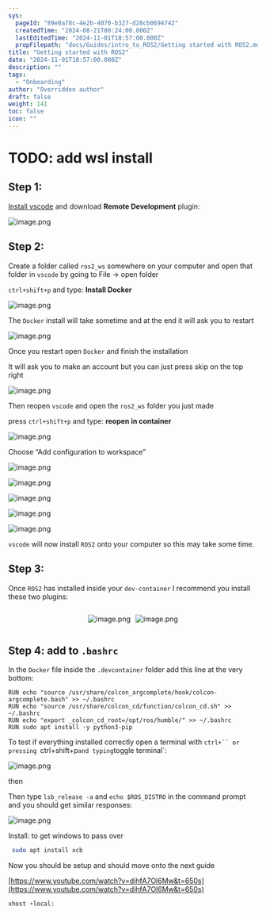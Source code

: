 ```yaml
---
sys:
  pageId: "89e0a78c-4e2b-4070-b327-d28cb0694742"
  createdTime: "2024-08-21T00:24:00.000Z"
  lastEditedTime: "2024-11-01T18:57:00.000Z"
  propFilepath: "docs/Guides/intro_to_ROS2/Getting started with ROS2.md"
title: "Getting started with ROS2"
date: "2024-11-01T18:57:00.000Z"
description: ""
tags:
  - "Onboarding"
author: "Overridden author"
draft: false
weight: 141
toc: false
icon: ""
---
```


# TODO: add wsl install

## Step 1:

[Install vscode](https://code.visualstudio.com/download) and download **Remote Development** plugin:

![image.png](https://prod-files-secure.s3.us-west-2.amazonaws.com/d518164a-d88e-44d1-a4ee-3adb3bd8bce0/efb52993-1881-4a40-b95e-6f020334f022/image.png?X-Amz-Algorithm=AWS4-HMAC-SHA256&X-Amz-Content-Sha256=UNSIGNED-PAYLOAD&X-Amz-Credential=ASIAZI2LB466SMLFXRRO%2F20250223%2Fus-west-2%2Fs3%2Faws4_request&X-Amz-Date=20250223T090712Z&X-Amz-Expires=3600&X-Amz-Security-Token=IQoJb3JpZ2luX2VjENn%2F%2F%2F%2F%2F%2F%2F%2F%2F%2FwEaCXVzLXdlc3QtMiJHMEUCIQCaxulGVR8dlches5lLiRIdfM%2FIlKukL3qf6nz6sIjh%2FQIgXliH4ZcDrrpfpbV0gmPwQzUu9TFyDhAf%2ByIxeyX1BHgq%2FwMIERAAGgw2Mzc0MjMxODM4MDUiDCnSIeX7iEiMnJbwjyrcA0YHVUjZiD3uLGsO5oK9cD%2F%2B%2FuEigdOp0uMRV5H0osFBvFIOjQooitoyBINaY4wY8j%2Fz%2BZM8cIdTCvYH5B0%2B%2BQ3qPNKTdvEuZzYA3AKQrg8q1azXDodQfKp6S6ZcR4xOldmrZ%2FGhR1WSYYj6eJxGwwqNgSdEh2pbpN0ItgNvI5Zgu0leCIac8PjLFqGPk1jRgFF0%2FmJ492GMZdkHobc7ZXKPuciuOa4XCLLDx8Nqi9moSUgDOTN61bThxtBaMqaq1YO5oTlD4bB%2F6%2F3Vi4FsjmIL04DDR5F%2B8AcVs47%2FFImFl%2BbY5aSSqjzW66ismThGNMGnR%2B%2FpR%2Fo4oXQ%2FhnCBk2p1%2F3ayg99Gf6vai6GMeZNIqDobzqpnszGm6V0ei%2FEtyOoEtO66Uq2T8aEGXb3%2B11ZH3FF0JCujNwMBf8tlNcyFE5Ssx3x1Ud8Gv2gvBJaUus%2BYoUtZLGQCZqK1QagXRyUh%2Fpj55K0BKR6aUZcJqd0Nq23VgQo%2BrOKmU9pbm4idsQVtNWm0dglkpzuNDKvPdCKdWn7jMfHicJaVYtM6J3ERS8kSGqQRZmqR0GY9faxvgLKUuOyMZYc7a8B54yfsWo1oMvqOq7Ppa6Xevv0QAAYwr9vchFiJGYwFON0mMN2z670GOqUBPnhOi8zOr930WMycfuqkgXUSq%2F8zNqOd0zCzaZWvO2ZQjX%2BpKvRbCTAGRE3Zm4t7lmCMQtTlmlQaevGIiNZlk8%2BIbXAeAHrEa2MaiKMmCUz2QSQQqtOLzEjjB97CSMDsJBrx8MJCTq%2Fn2oPMmcX%2BcZmSXEC82FxvJ1ig%2FcRDLhygGWSFjqPW1ef6SHRH2RzgvKoNA0WNc8CZjFZB7dQ26F3mIHpA&X-Amz-Signature=dc257014d8181a03cb0c447b037a1da1221bbf2e71150d55c936b0a6a83c8e23&X-Amz-SignedHeaders=host&x-id=GetObject)

## Step 2:

Create a folder called `ros2_ws` somewhere on your computer and open that folder in `vscode` by going to File → open folder 

`ctrl+shift+p` and type: **Install Docker**

![image.png](https://prod-files-secure.s3.us-west-2.amazonaws.com/d518164a-d88e-44d1-a4ee-3adb3bd8bce0/2269dc0e-1cd5-47ff-bceb-c04ad9b2eab0/image.png?X-Amz-Algorithm=AWS4-HMAC-SHA256&X-Amz-Content-Sha256=UNSIGNED-PAYLOAD&X-Amz-Credential=ASIAZI2LB466SMLFXRRO%2F20250223%2Fus-west-2%2Fs3%2Faws4_request&X-Amz-Date=20250223T090712Z&X-Amz-Expires=3600&X-Amz-Security-Token=IQoJb3JpZ2luX2VjENn%2F%2F%2F%2F%2F%2F%2F%2F%2F%2FwEaCXVzLXdlc3QtMiJHMEUCIQCaxulGVR8dlches5lLiRIdfM%2FIlKukL3qf6nz6sIjh%2FQIgXliH4ZcDrrpfpbV0gmPwQzUu9TFyDhAf%2ByIxeyX1BHgq%2FwMIERAAGgw2Mzc0MjMxODM4MDUiDCnSIeX7iEiMnJbwjyrcA0YHVUjZiD3uLGsO5oK9cD%2F%2B%2FuEigdOp0uMRV5H0osFBvFIOjQooitoyBINaY4wY8j%2Fz%2BZM8cIdTCvYH5B0%2B%2BQ3qPNKTdvEuZzYA3AKQrg8q1azXDodQfKp6S6ZcR4xOldmrZ%2FGhR1WSYYj6eJxGwwqNgSdEh2pbpN0ItgNvI5Zgu0leCIac8PjLFqGPk1jRgFF0%2FmJ492GMZdkHobc7ZXKPuciuOa4XCLLDx8Nqi9moSUgDOTN61bThxtBaMqaq1YO5oTlD4bB%2F6%2F3Vi4FsjmIL04DDR5F%2B8AcVs47%2FFImFl%2BbY5aSSqjzW66ismThGNMGnR%2B%2FpR%2Fo4oXQ%2FhnCBk2p1%2F3ayg99Gf6vai6GMeZNIqDobzqpnszGm6V0ei%2FEtyOoEtO66Uq2T8aEGXb3%2B11ZH3FF0JCujNwMBf8tlNcyFE5Ssx3x1Ud8Gv2gvBJaUus%2BYoUtZLGQCZqK1QagXRyUh%2Fpj55K0BKR6aUZcJqd0Nq23VgQo%2BrOKmU9pbm4idsQVtNWm0dglkpzuNDKvPdCKdWn7jMfHicJaVYtM6J3ERS8kSGqQRZmqR0GY9faxvgLKUuOyMZYc7a8B54yfsWo1oMvqOq7Ppa6Xevv0QAAYwr9vchFiJGYwFON0mMN2z670GOqUBPnhOi8zOr930WMycfuqkgXUSq%2F8zNqOd0zCzaZWvO2ZQjX%2BpKvRbCTAGRE3Zm4t7lmCMQtTlmlQaevGIiNZlk8%2BIbXAeAHrEa2MaiKMmCUz2QSQQqtOLzEjjB97CSMDsJBrx8MJCTq%2Fn2oPMmcX%2BcZmSXEC82FxvJ1ig%2FcRDLhygGWSFjqPW1ef6SHRH2RzgvKoNA0WNc8CZjFZB7dQ26F3mIHpA&X-Amz-Signature=8531bb7dd66cb007a6fc73695c05b0ec2ac96e7a0a14af86b386eccdcc53bc1e&X-Amz-SignedHeaders=host&x-id=GetObject)

The `Docker` install will take sometime and at the end it will ask you to restart

![image.png](https://prod-files-secure.s3.us-west-2.amazonaws.com/d518164a-d88e-44d1-a4ee-3adb3bd8bce0/ed233f78-be33-4b1f-b89c-9c346c0e961e/image.png?X-Amz-Algorithm=AWS4-HMAC-SHA256&X-Amz-Content-Sha256=UNSIGNED-PAYLOAD&X-Amz-Credential=ASIAZI2LB466SMLFXRRO%2F20250223%2Fus-west-2%2Fs3%2Faws4_request&X-Amz-Date=20250223T090712Z&X-Amz-Expires=3600&X-Amz-Security-Token=IQoJb3JpZ2luX2VjENn%2F%2F%2F%2F%2F%2F%2F%2F%2F%2FwEaCXVzLXdlc3QtMiJHMEUCIQCaxulGVR8dlches5lLiRIdfM%2FIlKukL3qf6nz6sIjh%2FQIgXliH4ZcDrrpfpbV0gmPwQzUu9TFyDhAf%2ByIxeyX1BHgq%2FwMIERAAGgw2Mzc0MjMxODM4MDUiDCnSIeX7iEiMnJbwjyrcA0YHVUjZiD3uLGsO5oK9cD%2F%2B%2FuEigdOp0uMRV5H0osFBvFIOjQooitoyBINaY4wY8j%2Fz%2BZM8cIdTCvYH5B0%2B%2BQ3qPNKTdvEuZzYA3AKQrg8q1azXDodQfKp6S6ZcR4xOldmrZ%2FGhR1WSYYj6eJxGwwqNgSdEh2pbpN0ItgNvI5Zgu0leCIac8PjLFqGPk1jRgFF0%2FmJ492GMZdkHobc7ZXKPuciuOa4XCLLDx8Nqi9moSUgDOTN61bThxtBaMqaq1YO5oTlD4bB%2F6%2F3Vi4FsjmIL04DDR5F%2B8AcVs47%2FFImFl%2BbY5aSSqjzW66ismThGNMGnR%2B%2FpR%2Fo4oXQ%2FhnCBk2p1%2F3ayg99Gf6vai6GMeZNIqDobzqpnszGm6V0ei%2FEtyOoEtO66Uq2T8aEGXb3%2B11ZH3FF0JCujNwMBf8tlNcyFE5Ssx3x1Ud8Gv2gvBJaUus%2BYoUtZLGQCZqK1QagXRyUh%2Fpj55K0BKR6aUZcJqd0Nq23VgQo%2BrOKmU9pbm4idsQVtNWm0dglkpzuNDKvPdCKdWn7jMfHicJaVYtM6J3ERS8kSGqQRZmqR0GY9faxvgLKUuOyMZYc7a8B54yfsWo1oMvqOq7Ppa6Xevv0QAAYwr9vchFiJGYwFON0mMN2z670GOqUBPnhOi8zOr930WMycfuqkgXUSq%2F8zNqOd0zCzaZWvO2ZQjX%2BpKvRbCTAGRE3Zm4t7lmCMQtTlmlQaevGIiNZlk8%2BIbXAeAHrEa2MaiKMmCUz2QSQQqtOLzEjjB97CSMDsJBrx8MJCTq%2Fn2oPMmcX%2BcZmSXEC82FxvJ1ig%2FcRDLhygGWSFjqPW1ef6SHRH2RzgvKoNA0WNc8CZjFZB7dQ26F3mIHpA&X-Amz-Signature=6fa0ded3d0a2b4ab3787c0d58d46796ebf76da2c69254c426eb94a8cae13e6db&X-Amz-SignedHeaders=host&x-id=GetObject)

Once you restart open `Docker` and finish the installation

It will ask you to make an account but you can just press skip on the top right

![image.png](https://prod-files-secure.s3.us-west-2.amazonaws.com/d518164a-d88e-44d1-a4ee-3adb3bd8bce0/21010ad9-1659-4fd9-9f59-9932a09b2a3d/image.png?X-Amz-Algorithm=AWS4-HMAC-SHA256&X-Amz-Content-Sha256=UNSIGNED-PAYLOAD&X-Amz-Credential=ASIAZI2LB466SMLFXRRO%2F20250223%2Fus-west-2%2Fs3%2Faws4_request&X-Amz-Date=20250223T090712Z&X-Amz-Expires=3600&X-Amz-Security-Token=IQoJb3JpZ2luX2VjENn%2F%2F%2F%2F%2F%2F%2F%2F%2F%2FwEaCXVzLXdlc3QtMiJHMEUCIQCaxulGVR8dlches5lLiRIdfM%2FIlKukL3qf6nz6sIjh%2FQIgXliH4ZcDrrpfpbV0gmPwQzUu9TFyDhAf%2ByIxeyX1BHgq%2FwMIERAAGgw2Mzc0MjMxODM4MDUiDCnSIeX7iEiMnJbwjyrcA0YHVUjZiD3uLGsO5oK9cD%2F%2B%2FuEigdOp0uMRV5H0osFBvFIOjQooitoyBINaY4wY8j%2Fz%2BZM8cIdTCvYH5B0%2B%2BQ3qPNKTdvEuZzYA3AKQrg8q1azXDodQfKp6S6ZcR4xOldmrZ%2FGhR1WSYYj6eJxGwwqNgSdEh2pbpN0ItgNvI5Zgu0leCIac8PjLFqGPk1jRgFF0%2FmJ492GMZdkHobc7ZXKPuciuOa4XCLLDx8Nqi9moSUgDOTN61bThxtBaMqaq1YO5oTlD4bB%2F6%2F3Vi4FsjmIL04DDR5F%2B8AcVs47%2FFImFl%2BbY5aSSqjzW66ismThGNMGnR%2B%2FpR%2Fo4oXQ%2FhnCBk2p1%2F3ayg99Gf6vai6GMeZNIqDobzqpnszGm6V0ei%2FEtyOoEtO66Uq2T8aEGXb3%2B11ZH3FF0JCujNwMBf8tlNcyFE5Ssx3x1Ud8Gv2gvBJaUus%2BYoUtZLGQCZqK1QagXRyUh%2Fpj55K0BKR6aUZcJqd0Nq23VgQo%2BrOKmU9pbm4idsQVtNWm0dglkpzuNDKvPdCKdWn7jMfHicJaVYtM6J3ERS8kSGqQRZmqR0GY9faxvgLKUuOyMZYc7a8B54yfsWo1oMvqOq7Ppa6Xevv0QAAYwr9vchFiJGYwFON0mMN2z670GOqUBPnhOi8zOr930WMycfuqkgXUSq%2F8zNqOd0zCzaZWvO2ZQjX%2BpKvRbCTAGRE3Zm4t7lmCMQtTlmlQaevGIiNZlk8%2BIbXAeAHrEa2MaiKMmCUz2QSQQqtOLzEjjB97CSMDsJBrx8MJCTq%2Fn2oPMmcX%2BcZmSXEC82FxvJ1ig%2FcRDLhygGWSFjqPW1ef6SHRH2RzgvKoNA0WNc8CZjFZB7dQ26F3mIHpA&X-Amz-Signature=cbfcf3613837b801e49f1c052114bb29f8506485f482b390259151b9c6a1cd47&X-Amz-SignedHeaders=host&x-id=GetObject)

Then reopen `vscode` and open the `ros2_ws` folder you just made

press `ctrl+shift+p` and type: **reopen in container**

![image.png](https://prod-files-secure.s3.us-west-2.amazonaws.com/d518164a-d88e-44d1-a4ee-3adb3bd8bce0/4e93b8c2-41ad-488c-8095-c74205196118/image.png?X-Amz-Algorithm=AWS4-HMAC-SHA256&X-Amz-Content-Sha256=UNSIGNED-PAYLOAD&X-Amz-Credential=ASIAZI2LB466SMLFXRRO%2F20250223%2Fus-west-2%2Fs3%2Faws4_request&X-Amz-Date=20250223T090712Z&X-Amz-Expires=3600&X-Amz-Security-Token=IQoJb3JpZ2luX2VjENn%2F%2F%2F%2F%2F%2F%2F%2F%2F%2FwEaCXVzLXdlc3QtMiJHMEUCIQCaxulGVR8dlches5lLiRIdfM%2FIlKukL3qf6nz6sIjh%2FQIgXliH4ZcDrrpfpbV0gmPwQzUu9TFyDhAf%2ByIxeyX1BHgq%2FwMIERAAGgw2Mzc0MjMxODM4MDUiDCnSIeX7iEiMnJbwjyrcA0YHVUjZiD3uLGsO5oK9cD%2F%2B%2FuEigdOp0uMRV5H0osFBvFIOjQooitoyBINaY4wY8j%2Fz%2BZM8cIdTCvYH5B0%2B%2BQ3qPNKTdvEuZzYA3AKQrg8q1azXDodQfKp6S6ZcR4xOldmrZ%2FGhR1WSYYj6eJxGwwqNgSdEh2pbpN0ItgNvI5Zgu0leCIac8PjLFqGPk1jRgFF0%2FmJ492GMZdkHobc7ZXKPuciuOa4XCLLDx8Nqi9moSUgDOTN61bThxtBaMqaq1YO5oTlD4bB%2F6%2F3Vi4FsjmIL04DDR5F%2B8AcVs47%2FFImFl%2BbY5aSSqjzW66ismThGNMGnR%2B%2FpR%2Fo4oXQ%2FhnCBk2p1%2F3ayg99Gf6vai6GMeZNIqDobzqpnszGm6V0ei%2FEtyOoEtO66Uq2T8aEGXb3%2B11ZH3FF0JCujNwMBf8tlNcyFE5Ssx3x1Ud8Gv2gvBJaUus%2BYoUtZLGQCZqK1QagXRyUh%2Fpj55K0BKR6aUZcJqd0Nq23VgQo%2BrOKmU9pbm4idsQVtNWm0dglkpzuNDKvPdCKdWn7jMfHicJaVYtM6J3ERS8kSGqQRZmqR0GY9faxvgLKUuOyMZYc7a8B54yfsWo1oMvqOq7Ppa6Xevv0QAAYwr9vchFiJGYwFON0mMN2z670GOqUBPnhOi8zOr930WMycfuqkgXUSq%2F8zNqOd0zCzaZWvO2ZQjX%2BpKvRbCTAGRE3Zm4t7lmCMQtTlmlQaevGIiNZlk8%2BIbXAeAHrEa2MaiKMmCUz2QSQQqtOLzEjjB97CSMDsJBrx8MJCTq%2Fn2oPMmcX%2BcZmSXEC82FxvJ1ig%2FcRDLhygGWSFjqPW1ef6SHRH2RzgvKoNA0WNc8CZjFZB7dQ26F3mIHpA&X-Amz-Signature=c298e3be0fb054566bee4f9365549d5769c81617416b7594c30d852771d2b793&X-Amz-SignedHeaders=host&x-id=GetObject)

Choose “Add configuration to workspace”

![image.png](https://prod-files-secure.s3.us-west-2.amazonaws.com/d518164a-d88e-44d1-a4ee-3adb3bd8bce0/9560b282-5060-4989-ba37-97e7b2c22476/image.png?X-Amz-Algorithm=AWS4-HMAC-SHA256&X-Amz-Content-Sha256=UNSIGNED-PAYLOAD&X-Amz-Credential=ASIAZI2LB466SMLFXRRO%2F20250223%2Fus-west-2%2Fs3%2Faws4_request&X-Amz-Date=20250223T090712Z&X-Amz-Expires=3600&X-Amz-Security-Token=IQoJb3JpZ2luX2VjENn%2F%2F%2F%2F%2F%2F%2F%2F%2F%2FwEaCXVzLXdlc3QtMiJHMEUCIQCaxulGVR8dlches5lLiRIdfM%2FIlKukL3qf6nz6sIjh%2FQIgXliH4ZcDrrpfpbV0gmPwQzUu9TFyDhAf%2ByIxeyX1BHgq%2FwMIERAAGgw2Mzc0MjMxODM4MDUiDCnSIeX7iEiMnJbwjyrcA0YHVUjZiD3uLGsO5oK9cD%2F%2B%2FuEigdOp0uMRV5H0osFBvFIOjQooitoyBINaY4wY8j%2Fz%2BZM8cIdTCvYH5B0%2B%2BQ3qPNKTdvEuZzYA3AKQrg8q1azXDodQfKp6S6ZcR4xOldmrZ%2FGhR1WSYYj6eJxGwwqNgSdEh2pbpN0ItgNvI5Zgu0leCIac8PjLFqGPk1jRgFF0%2FmJ492GMZdkHobc7ZXKPuciuOa4XCLLDx8Nqi9moSUgDOTN61bThxtBaMqaq1YO5oTlD4bB%2F6%2F3Vi4FsjmIL04DDR5F%2B8AcVs47%2FFImFl%2BbY5aSSqjzW66ismThGNMGnR%2B%2FpR%2Fo4oXQ%2FhnCBk2p1%2F3ayg99Gf6vai6GMeZNIqDobzqpnszGm6V0ei%2FEtyOoEtO66Uq2T8aEGXb3%2B11ZH3FF0JCujNwMBf8tlNcyFE5Ssx3x1Ud8Gv2gvBJaUus%2BYoUtZLGQCZqK1QagXRyUh%2Fpj55K0BKR6aUZcJqd0Nq23VgQo%2BrOKmU9pbm4idsQVtNWm0dglkpzuNDKvPdCKdWn7jMfHicJaVYtM6J3ERS8kSGqQRZmqR0GY9faxvgLKUuOyMZYc7a8B54yfsWo1oMvqOq7Ppa6Xevv0QAAYwr9vchFiJGYwFON0mMN2z670GOqUBPnhOi8zOr930WMycfuqkgXUSq%2F8zNqOd0zCzaZWvO2ZQjX%2BpKvRbCTAGRE3Zm4t7lmCMQtTlmlQaevGIiNZlk8%2BIbXAeAHrEa2MaiKMmCUz2QSQQqtOLzEjjB97CSMDsJBrx8MJCTq%2Fn2oPMmcX%2BcZmSXEC82FxvJ1ig%2FcRDLhygGWSFjqPW1ef6SHRH2RzgvKoNA0WNc8CZjFZB7dQ26F3mIHpA&X-Amz-Signature=3d68ba94e378be49c35cddd1e55b66dcd72d610a4ea0bea0c396e7834fa54093&X-Amz-SignedHeaders=host&x-id=GetObject)

![image.png](https://prod-files-secure.s3.us-west-2.amazonaws.com/d518164a-d88e-44d1-a4ee-3adb3bd8bce0/2ee63f81-886b-48e8-a553-dc6e5eac99e4/image.png?X-Amz-Algorithm=AWS4-HMAC-SHA256&X-Amz-Content-Sha256=UNSIGNED-PAYLOAD&X-Amz-Credential=ASIAZI2LB466SMLFXRRO%2F20250223%2Fus-west-2%2Fs3%2Faws4_request&X-Amz-Date=20250223T090712Z&X-Amz-Expires=3600&X-Amz-Security-Token=IQoJb3JpZ2luX2VjENn%2F%2F%2F%2F%2F%2F%2F%2F%2F%2FwEaCXVzLXdlc3QtMiJHMEUCIQCaxulGVR8dlches5lLiRIdfM%2FIlKukL3qf6nz6sIjh%2FQIgXliH4ZcDrrpfpbV0gmPwQzUu9TFyDhAf%2ByIxeyX1BHgq%2FwMIERAAGgw2Mzc0MjMxODM4MDUiDCnSIeX7iEiMnJbwjyrcA0YHVUjZiD3uLGsO5oK9cD%2F%2B%2FuEigdOp0uMRV5H0osFBvFIOjQooitoyBINaY4wY8j%2Fz%2BZM8cIdTCvYH5B0%2B%2BQ3qPNKTdvEuZzYA3AKQrg8q1azXDodQfKp6S6ZcR4xOldmrZ%2FGhR1WSYYj6eJxGwwqNgSdEh2pbpN0ItgNvI5Zgu0leCIac8PjLFqGPk1jRgFF0%2FmJ492GMZdkHobc7ZXKPuciuOa4XCLLDx8Nqi9moSUgDOTN61bThxtBaMqaq1YO5oTlD4bB%2F6%2F3Vi4FsjmIL04DDR5F%2B8AcVs47%2FFImFl%2BbY5aSSqjzW66ismThGNMGnR%2B%2FpR%2Fo4oXQ%2FhnCBk2p1%2F3ayg99Gf6vai6GMeZNIqDobzqpnszGm6V0ei%2FEtyOoEtO66Uq2T8aEGXb3%2B11ZH3FF0JCujNwMBf8tlNcyFE5Ssx3x1Ud8Gv2gvBJaUus%2BYoUtZLGQCZqK1QagXRyUh%2Fpj55K0BKR6aUZcJqd0Nq23VgQo%2BrOKmU9pbm4idsQVtNWm0dglkpzuNDKvPdCKdWn7jMfHicJaVYtM6J3ERS8kSGqQRZmqR0GY9faxvgLKUuOyMZYc7a8B54yfsWo1oMvqOq7Ppa6Xevv0QAAYwr9vchFiJGYwFON0mMN2z670GOqUBPnhOi8zOr930WMycfuqkgXUSq%2F8zNqOd0zCzaZWvO2ZQjX%2BpKvRbCTAGRE3Zm4t7lmCMQtTlmlQaevGIiNZlk8%2BIbXAeAHrEa2MaiKMmCUz2QSQQqtOLzEjjB97CSMDsJBrx8MJCTq%2Fn2oPMmcX%2BcZmSXEC82FxvJ1ig%2FcRDLhygGWSFjqPW1ef6SHRH2RzgvKoNA0WNc8CZjFZB7dQ26F3mIHpA&X-Amz-Signature=04f945b401b0fa8779fc128e736121d5d10e2c6c7c93a1b837f41ba135ab7dee&X-Amz-SignedHeaders=host&x-id=GetObject)

![image.png](https://prod-files-secure.s3.us-west-2.amazonaws.com/d518164a-d88e-44d1-a4ee-3adb3bd8bce0/ae1580b2-b048-407e-aed9-b584224a7a04/image.png?X-Amz-Algorithm=AWS4-HMAC-SHA256&X-Amz-Content-Sha256=UNSIGNED-PAYLOAD&X-Amz-Credential=ASIAZI2LB466SMLFXRRO%2F20250223%2Fus-west-2%2Fs3%2Faws4_request&X-Amz-Date=20250223T090712Z&X-Amz-Expires=3600&X-Amz-Security-Token=IQoJb3JpZ2luX2VjENn%2F%2F%2F%2F%2F%2F%2F%2F%2F%2FwEaCXVzLXdlc3QtMiJHMEUCIQCaxulGVR8dlches5lLiRIdfM%2FIlKukL3qf6nz6sIjh%2FQIgXliH4ZcDrrpfpbV0gmPwQzUu9TFyDhAf%2ByIxeyX1BHgq%2FwMIERAAGgw2Mzc0MjMxODM4MDUiDCnSIeX7iEiMnJbwjyrcA0YHVUjZiD3uLGsO5oK9cD%2F%2B%2FuEigdOp0uMRV5H0osFBvFIOjQooitoyBINaY4wY8j%2Fz%2BZM8cIdTCvYH5B0%2B%2BQ3qPNKTdvEuZzYA3AKQrg8q1azXDodQfKp6S6ZcR4xOldmrZ%2FGhR1WSYYj6eJxGwwqNgSdEh2pbpN0ItgNvI5Zgu0leCIac8PjLFqGPk1jRgFF0%2FmJ492GMZdkHobc7ZXKPuciuOa4XCLLDx8Nqi9moSUgDOTN61bThxtBaMqaq1YO5oTlD4bB%2F6%2F3Vi4FsjmIL04DDR5F%2B8AcVs47%2FFImFl%2BbY5aSSqjzW66ismThGNMGnR%2B%2FpR%2Fo4oXQ%2FhnCBk2p1%2F3ayg99Gf6vai6GMeZNIqDobzqpnszGm6V0ei%2FEtyOoEtO66Uq2T8aEGXb3%2B11ZH3FF0JCujNwMBf8tlNcyFE5Ssx3x1Ud8Gv2gvBJaUus%2BYoUtZLGQCZqK1QagXRyUh%2Fpj55K0BKR6aUZcJqd0Nq23VgQo%2BrOKmU9pbm4idsQVtNWm0dglkpzuNDKvPdCKdWn7jMfHicJaVYtM6J3ERS8kSGqQRZmqR0GY9faxvgLKUuOyMZYc7a8B54yfsWo1oMvqOq7Ppa6Xevv0QAAYwr9vchFiJGYwFON0mMN2z670GOqUBPnhOi8zOr930WMycfuqkgXUSq%2F8zNqOd0zCzaZWvO2ZQjX%2BpKvRbCTAGRE3Zm4t7lmCMQtTlmlQaevGIiNZlk8%2BIbXAeAHrEa2MaiKMmCUz2QSQQqtOLzEjjB97CSMDsJBrx8MJCTq%2Fn2oPMmcX%2BcZmSXEC82FxvJ1ig%2FcRDLhygGWSFjqPW1ef6SHRH2RzgvKoNA0WNc8CZjFZB7dQ26F3mIHpA&X-Amz-Signature=ad40cae0242b438448b4ba0bb855caafca7cafcb19f1352a69cf86a183d96b56&X-Amz-SignedHeaders=host&x-id=GetObject)

![image.png](https://prod-files-secure.s3.us-west-2.amazonaws.com/d518164a-d88e-44d1-a4ee-3adb3bd8bce0/53255b28-f75e-430f-b9e3-c0ac8577e42b/image.png?X-Amz-Algorithm=AWS4-HMAC-SHA256&X-Amz-Content-Sha256=UNSIGNED-PAYLOAD&X-Amz-Credential=ASIAZI2LB466SMLFXRRO%2F20250223%2Fus-west-2%2Fs3%2Faws4_request&X-Amz-Date=20250223T090712Z&X-Amz-Expires=3600&X-Amz-Security-Token=IQoJb3JpZ2luX2VjENn%2F%2F%2F%2F%2F%2F%2F%2F%2F%2FwEaCXVzLXdlc3QtMiJHMEUCIQCaxulGVR8dlches5lLiRIdfM%2FIlKukL3qf6nz6sIjh%2FQIgXliH4ZcDrrpfpbV0gmPwQzUu9TFyDhAf%2ByIxeyX1BHgq%2FwMIERAAGgw2Mzc0MjMxODM4MDUiDCnSIeX7iEiMnJbwjyrcA0YHVUjZiD3uLGsO5oK9cD%2F%2B%2FuEigdOp0uMRV5H0osFBvFIOjQooitoyBINaY4wY8j%2Fz%2BZM8cIdTCvYH5B0%2B%2BQ3qPNKTdvEuZzYA3AKQrg8q1azXDodQfKp6S6ZcR4xOldmrZ%2FGhR1WSYYj6eJxGwwqNgSdEh2pbpN0ItgNvI5Zgu0leCIac8PjLFqGPk1jRgFF0%2FmJ492GMZdkHobc7ZXKPuciuOa4XCLLDx8Nqi9moSUgDOTN61bThxtBaMqaq1YO5oTlD4bB%2F6%2F3Vi4FsjmIL04DDR5F%2B8AcVs47%2FFImFl%2BbY5aSSqjzW66ismThGNMGnR%2B%2FpR%2Fo4oXQ%2FhnCBk2p1%2F3ayg99Gf6vai6GMeZNIqDobzqpnszGm6V0ei%2FEtyOoEtO66Uq2T8aEGXb3%2B11ZH3FF0JCujNwMBf8tlNcyFE5Ssx3x1Ud8Gv2gvBJaUus%2BYoUtZLGQCZqK1QagXRyUh%2Fpj55K0BKR6aUZcJqd0Nq23VgQo%2BrOKmU9pbm4idsQVtNWm0dglkpzuNDKvPdCKdWn7jMfHicJaVYtM6J3ERS8kSGqQRZmqR0GY9faxvgLKUuOyMZYc7a8B54yfsWo1oMvqOq7Ppa6Xevv0QAAYwr9vchFiJGYwFON0mMN2z670GOqUBPnhOi8zOr930WMycfuqkgXUSq%2F8zNqOd0zCzaZWvO2ZQjX%2BpKvRbCTAGRE3Zm4t7lmCMQtTlmlQaevGIiNZlk8%2BIbXAeAHrEa2MaiKMmCUz2QSQQqtOLzEjjB97CSMDsJBrx8MJCTq%2Fn2oPMmcX%2BcZmSXEC82FxvJ1ig%2FcRDLhygGWSFjqPW1ef6SHRH2RzgvKoNA0WNc8CZjFZB7dQ26F3mIHpA&X-Amz-Signature=00ab6ab37a3c3e80710041036000e391f364fcebc90f420e6db02a0d42e1f53b&X-Amz-SignedHeaders=host&x-id=GetObject)

![image.png](https://prod-files-secure.s3.us-west-2.amazonaws.com/d518164a-d88e-44d1-a4ee-3adb3bd8bce0/7c562767-5af9-4ffb-97d1-327bcdf4ee00/image.png?X-Amz-Algorithm=AWS4-HMAC-SHA256&X-Amz-Content-Sha256=UNSIGNED-PAYLOAD&X-Amz-Credential=ASIAZI2LB466SMLFXRRO%2F20250223%2Fus-west-2%2Fs3%2Faws4_request&X-Amz-Date=20250223T090712Z&X-Amz-Expires=3600&X-Amz-Security-Token=IQoJb3JpZ2luX2VjENn%2F%2F%2F%2F%2F%2F%2F%2F%2F%2FwEaCXVzLXdlc3QtMiJHMEUCIQCaxulGVR8dlches5lLiRIdfM%2FIlKukL3qf6nz6sIjh%2FQIgXliH4ZcDrrpfpbV0gmPwQzUu9TFyDhAf%2ByIxeyX1BHgq%2FwMIERAAGgw2Mzc0MjMxODM4MDUiDCnSIeX7iEiMnJbwjyrcA0YHVUjZiD3uLGsO5oK9cD%2F%2B%2FuEigdOp0uMRV5H0osFBvFIOjQooitoyBINaY4wY8j%2Fz%2BZM8cIdTCvYH5B0%2B%2BQ3qPNKTdvEuZzYA3AKQrg8q1azXDodQfKp6S6ZcR4xOldmrZ%2FGhR1WSYYj6eJxGwwqNgSdEh2pbpN0ItgNvI5Zgu0leCIac8PjLFqGPk1jRgFF0%2FmJ492GMZdkHobc7ZXKPuciuOa4XCLLDx8Nqi9moSUgDOTN61bThxtBaMqaq1YO5oTlD4bB%2F6%2F3Vi4FsjmIL04DDR5F%2B8AcVs47%2FFImFl%2BbY5aSSqjzW66ismThGNMGnR%2B%2FpR%2Fo4oXQ%2FhnCBk2p1%2F3ayg99Gf6vai6GMeZNIqDobzqpnszGm6V0ei%2FEtyOoEtO66Uq2T8aEGXb3%2B11ZH3FF0JCujNwMBf8tlNcyFE5Ssx3x1Ud8Gv2gvBJaUus%2BYoUtZLGQCZqK1QagXRyUh%2Fpj55K0BKR6aUZcJqd0Nq23VgQo%2BrOKmU9pbm4idsQVtNWm0dglkpzuNDKvPdCKdWn7jMfHicJaVYtM6J3ERS8kSGqQRZmqR0GY9faxvgLKUuOyMZYc7a8B54yfsWo1oMvqOq7Ppa6Xevv0QAAYwr9vchFiJGYwFON0mMN2z670GOqUBPnhOi8zOr930WMycfuqkgXUSq%2F8zNqOd0zCzaZWvO2ZQjX%2BpKvRbCTAGRE3Zm4t7lmCMQtTlmlQaevGIiNZlk8%2BIbXAeAHrEa2MaiKMmCUz2QSQQqtOLzEjjB97CSMDsJBrx8MJCTq%2Fn2oPMmcX%2BcZmSXEC82FxvJ1ig%2FcRDLhygGWSFjqPW1ef6SHRH2RzgvKoNA0WNc8CZjFZB7dQ26F3mIHpA&X-Amz-Signature=51eeb89a3aa46034f33b974443e4a613eb72541880d5f6c6e2092090b7458210&X-Amz-SignedHeaders=host&x-id=GetObject)

`vscode` will now install `ROS2` onto your computer so this may take some time.

## Step 3:

Once `ROS2` has installed inside your `dev-container` I recommend you install these two plugins:

<div style="display: flex;flex-direction: row; column-gap:10px; max-width: 630px;justify-content: center;">
<div>

![image.png](https://prod-files-secure.s3.us-west-2.amazonaws.com/d518164a-d88e-44d1-a4ee-3adb3bd8bce0/3fc3d550-5a54-4ba1-ba6b-faa01cdb7369/image.png?X-Amz-Algorithm=AWS4-HMAC-SHA256&X-Amz-Content-Sha256=UNSIGNED-PAYLOAD&X-Amz-Credential=ASIAZI2LB466QLUB7UGL%2F20250223%2Fus-west-2%2Fs3%2Faws4_request&X-Amz-Date=20250223T090715Z&X-Amz-Expires=3600&X-Amz-Security-Token=IQoJb3JpZ2luX2VjENn%2F%2F%2F%2F%2F%2F%2F%2F%2F%2FwEaCXVzLXdlc3QtMiJHMEUCIQCLOztdQCoVShSeJ2H764wO3N8d0USGaxzLy5YJk58VEgIgcfi1f49wp1EtrKWL5GA8vU%2FFRYykVEFXn6NF4cRgGMAq%2FwMIEhAAGgw2Mzc0MjMxODM4MDUiDOaJmF9GmdrvlbPR0CrcAxb3ryj8aREUa37B8%2BS%2BNEfJ705Koz71QlvnRV3UbwX2%2F8OjDM0pnvbDE%2Fu4IZ9W5YobrQ4r6vNl56YX7cbscuJ0gdp%2FyqSGOrpP%2FxbiKtTEe7Ep%2FSFksLp23fMxuZWEO2sVR5bgdDVNASL%2F2KAbou2jjD8ysDllsc5L6NGzkKGHxFqVFR3RQDhQF5Myv2N0D3IpHpE46kJAVR8wGtkQLpjdmJu72kfnCpHqe69YfOluTMQWTgGSLCjiFjJGKDWLhKlORwHRSmPVjM18XY1JxLimTjYUqiHNd7iPPKMdVb58J9HjubKAwAQNIEw2q2PWgndofw7FshGDA2Bab7GOgsmo1yKM1OLllKZs4eSDx95dCxQbu5mFQ5tE8EXhTFc%2Fh21w6x0GUAjKPK3gC3QAB8U0Xb5036fUogvaOXh%2FPqZDEF5iW15wCmYTnioVAHuwGEIBhS0nCXpCf4pTiMvSt61qoMTv142FWkE6IUhEWbG%2FYt0aThErDTmeB8hqAHcsbXex8RLimpKvhwq%2FsCvZM13zlU9XYKdiqpZjlcnx6b0iSgCkm5UQwM75hgXr2ToRySxOQ%2Bis5323pFKQMZUB2etgA0ZpRdnfhBnUYA11JsT%2FKOkxpqH3j%2Bn%2BbOIRMMfA670GOqUBew7nlj2ivvS%2BwWNphZi91G%2F7hvWMgCc6T19eI8xcKtMPUc%2BkoX6FfvfyixMwiSWrpZRUXU6Wczzq7AWV0ksNoiFv3JSZAjoRy7FCy48BQ389PeDdBEWTMgikYue87isYMwoJcMwNty%2F%2Bt5EGY4jgw8Janu4JGqkCSSX1lkvYWNIkPdh5OOeJWoRKGg6Dhyyfsy1jDPd8cduKVvENGIt9XPPLeWO9&X-Amz-Signature=d212d3a13e26aa68c59e170fa2fdec3ddb46d0e31f93a57de9b1c88bfb4e93ca&X-Amz-SignedHeaders=host&x-id=GetObject)

</div>
<div>

![image.png](https://prod-files-secure.s3.us-west-2.amazonaws.com/d518164a-d88e-44d1-a4ee-3adb3bd8bce0/d994cc66-13c2-4093-a5a3-f84cf4601a82/image.png?X-Amz-Algorithm=AWS4-HMAC-SHA256&X-Amz-Content-Sha256=UNSIGNED-PAYLOAD&X-Amz-Credential=ASIAZI2LB4666Q5Z3P4B%2F20250223%2Fus-west-2%2Fs3%2Faws4_request&X-Amz-Date=20250223T090715Z&X-Amz-Expires=3600&X-Amz-Security-Token=IQoJb3JpZ2luX2VjENX%2F%2F%2F%2F%2F%2F%2F%2F%2F%2FwEaCXVzLXdlc3QtMiJHMEUCIQD%2F6vjxl%2B%2FODmpzqo%2BKJKtDhCfl5YtkJIuQHTI8V8%2FMegIgUesomK%2F2qKj%2F4HBoUjZy5Z%2F4HziSekXOXHoSKXRCPEUqiAQI%2Fv%2F%2F%2F%2F%2F%2F%2F%2F%2F%2FARAAGgw2Mzc0MjMxODM4MDUiDPwbdmTg7SeP6CA7aCrcA%2BmY%2FJ7tLQcDoL2wYTHWpk8092kL%2BSW04JqePaDDKeaCxwHGLTgNJVWDBqtFka3VOz4GY7g9a5IzHwlzywcTgHeLFykKNbctDHiwWRfVtZDKmb%2BuqIGlK7lBjWiD7Q2dCsam1%2BqwHah7yu%2BLoQC%2BUw%2B%2BMjaKjT5yWOym2kW4MV0xI3iqmi5TJeNlKHPe6h%2F0Jl3C2v%2BdvE1cVyNHah%2BpeA10dk5b%2FzrFbgm7jRCKexJ4MRG4YPmp79uQYD9t7cCpHfMuvjCxknrBWs9eYMuQvRnw3T5Ody4YxH%2FpgcwplvCJRPpjhGSUv70MHn%2FhqsXsDaFBRaOAzKeDI5rZqS12Yu1mHTLL6ELVd0WMiJIZZwtMROJSssqKpZz5bgbVm%2BKXNfBMRKNlno5Pot3SukeYaoHkSMTy761k%2B6fHbgg5UxgU%2FA24KqccV%2BPIzTPVHyTtACHlCAZWlW5QWJvKBrS9HQqlu2AF6rzO6rVNd5zV1ZhgGr%2FRIV%2B3MxzTaZiLcoTThQSo2mCSfPVKFKgo7C6gSg6qY2YJmup7rov2HhAolAgIPKAXzTNM0PaFknkCwF5JTwtCoIJujKToPokYTpDGGcCQED%2FqaSBJOMOWY2wIffmCkxywYB4YOAAlOqy2MMfL6r0GOqUB2A%2Bf1bxRpHYD738zkkJ8pN5rPs5rznylpj%2Bx5KNrA5R3ylRtaV35fXGmfU7hfUcjfXuG6A3c1l1%2ByvsVDxt5Jp3uu6LiPR5RhNwQVy29yGYPvzVh%2FS5wwxRrIRRc%2FRehbqs9V3fSJvdbAJBL5V7gqvwSUVsOu%2Bsmf%2F1Olhoa7Jpa9mZ6VBwT4ZGYXgNsYMSme5Gw8MAgZzRel%2FTdhhRwzM7JdZ58&X-Amz-Signature=416dd40058282b8a22dcecb9a1e9d591711f4007d56abdd19cb0e040402eae1f&X-Amz-SignedHeaders=host&x-id=GetObject)

</div>
</div>

## Step 4: add to `.bashrc`

In the `Docker` file inside the `.devcontainer` folder add this line at the very bottom: 

```docker
RUN echo "source /usr/share/colcon_argcomplete/hook/colcon-argcomplete.bash" >> ~/.bashrc
RUN echo "source /usr/share/colcon_cd/function/colcon_cd.sh" >> ~/.bashrc
RUN echo "export _colcon_cd_root=/opt/ros/humble/" >> ~/.bashrc
RUN sudo apt install -y python3-pip 
```

To test if everything installed correctly open a terminal with `ctrl+`` or pressing `ctrl+shift+p` and typing `toggle terminal`:

![image.png](https://prod-files-secure.s3.us-west-2.amazonaws.com/d518164a-d88e-44d1-a4ee-3adb3bd8bce0/6a4943d8-b04e-4c02-9a58-775f3384d1a5/image.png?X-Amz-Algorithm=AWS4-HMAC-SHA256&X-Amz-Content-Sha256=UNSIGNED-PAYLOAD&X-Amz-Credential=ASIAZI2LB466SMLFXRRO%2F20250223%2Fus-west-2%2Fs3%2Faws4_request&X-Amz-Date=20250223T090712Z&X-Amz-Expires=3600&X-Amz-Security-Token=IQoJb3JpZ2luX2VjENn%2F%2F%2F%2F%2F%2F%2F%2F%2F%2FwEaCXVzLXdlc3QtMiJHMEUCIQCaxulGVR8dlches5lLiRIdfM%2FIlKukL3qf6nz6sIjh%2FQIgXliH4ZcDrrpfpbV0gmPwQzUu9TFyDhAf%2ByIxeyX1BHgq%2FwMIERAAGgw2Mzc0MjMxODM4MDUiDCnSIeX7iEiMnJbwjyrcA0YHVUjZiD3uLGsO5oK9cD%2F%2B%2FuEigdOp0uMRV5H0osFBvFIOjQooitoyBINaY4wY8j%2Fz%2BZM8cIdTCvYH5B0%2B%2BQ3qPNKTdvEuZzYA3AKQrg8q1azXDodQfKp6S6ZcR4xOldmrZ%2FGhR1WSYYj6eJxGwwqNgSdEh2pbpN0ItgNvI5Zgu0leCIac8PjLFqGPk1jRgFF0%2FmJ492GMZdkHobc7ZXKPuciuOa4XCLLDx8Nqi9moSUgDOTN61bThxtBaMqaq1YO5oTlD4bB%2F6%2F3Vi4FsjmIL04DDR5F%2B8AcVs47%2FFImFl%2BbY5aSSqjzW66ismThGNMGnR%2B%2FpR%2Fo4oXQ%2FhnCBk2p1%2F3ayg99Gf6vai6GMeZNIqDobzqpnszGm6V0ei%2FEtyOoEtO66Uq2T8aEGXb3%2B11ZH3FF0JCujNwMBf8tlNcyFE5Ssx3x1Ud8Gv2gvBJaUus%2BYoUtZLGQCZqK1QagXRyUh%2Fpj55K0BKR6aUZcJqd0Nq23VgQo%2BrOKmU9pbm4idsQVtNWm0dglkpzuNDKvPdCKdWn7jMfHicJaVYtM6J3ERS8kSGqQRZmqR0GY9faxvgLKUuOyMZYc7a8B54yfsWo1oMvqOq7Ppa6Xevv0QAAYwr9vchFiJGYwFON0mMN2z670GOqUBPnhOi8zOr930WMycfuqkgXUSq%2F8zNqOd0zCzaZWvO2ZQjX%2BpKvRbCTAGRE3Zm4t7lmCMQtTlmlQaevGIiNZlk8%2BIbXAeAHrEa2MaiKMmCUz2QSQQqtOLzEjjB97CSMDsJBrx8MJCTq%2Fn2oPMmcX%2BcZmSXEC82FxvJ1ig%2FcRDLhygGWSFjqPW1ef6SHRH2RzgvKoNA0WNc8CZjFZB7dQ26F3mIHpA&X-Amz-Signature=c6e0f38b0885fda011617501abf2e57db85f35271faf969eddc5afaa7bd89ae0&X-Amz-SignedHeaders=host&x-id=GetObject)

then 

Then type `lsb_release -a` and `echo $ROS_DISTRO` in the command prompt and you should get similar responses:

![image.png](https://prod-files-secure.s3.us-west-2.amazonaws.com/d518164a-d88e-44d1-a4ee-3adb3bd8bce0/3e635dec-a805-4e85-8b9e-d000e5b71a4e/image.png?X-Amz-Algorithm=AWS4-HMAC-SHA256&X-Amz-Content-Sha256=UNSIGNED-PAYLOAD&X-Amz-Credential=ASIAZI2LB466SMLFXRRO%2F20250223%2Fus-west-2%2Fs3%2Faws4_request&X-Amz-Date=20250223T090712Z&X-Amz-Expires=3600&X-Amz-Security-Token=IQoJb3JpZ2luX2VjENn%2F%2F%2F%2F%2F%2F%2F%2F%2F%2FwEaCXVzLXdlc3QtMiJHMEUCIQCaxulGVR8dlches5lLiRIdfM%2FIlKukL3qf6nz6sIjh%2FQIgXliH4ZcDrrpfpbV0gmPwQzUu9TFyDhAf%2ByIxeyX1BHgq%2FwMIERAAGgw2Mzc0MjMxODM4MDUiDCnSIeX7iEiMnJbwjyrcA0YHVUjZiD3uLGsO5oK9cD%2F%2B%2FuEigdOp0uMRV5H0osFBvFIOjQooitoyBINaY4wY8j%2Fz%2BZM8cIdTCvYH5B0%2B%2BQ3qPNKTdvEuZzYA3AKQrg8q1azXDodQfKp6S6ZcR4xOldmrZ%2FGhR1WSYYj6eJxGwwqNgSdEh2pbpN0ItgNvI5Zgu0leCIac8PjLFqGPk1jRgFF0%2FmJ492GMZdkHobc7ZXKPuciuOa4XCLLDx8Nqi9moSUgDOTN61bThxtBaMqaq1YO5oTlD4bB%2F6%2F3Vi4FsjmIL04DDR5F%2B8AcVs47%2FFImFl%2BbY5aSSqjzW66ismThGNMGnR%2B%2FpR%2Fo4oXQ%2FhnCBk2p1%2F3ayg99Gf6vai6GMeZNIqDobzqpnszGm6V0ei%2FEtyOoEtO66Uq2T8aEGXb3%2B11ZH3FF0JCujNwMBf8tlNcyFE5Ssx3x1Ud8Gv2gvBJaUus%2BYoUtZLGQCZqK1QagXRyUh%2Fpj55K0BKR6aUZcJqd0Nq23VgQo%2BrOKmU9pbm4idsQVtNWm0dglkpzuNDKvPdCKdWn7jMfHicJaVYtM6J3ERS8kSGqQRZmqR0GY9faxvgLKUuOyMZYc7a8B54yfsWo1oMvqOq7Ppa6Xevv0QAAYwr9vchFiJGYwFON0mMN2z670GOqUBPnhOi8zOr930WMycfuqkgXUSq%2F8zNqOd0zCzaZWvO2ZQjX%2BpKvRbCTAGRE3Zm4t7lmCMQtTlmlQaevGIiNZlk8%2BIbXAeAHrEa2MaiKMmCUz2QSQQqtOLzEjjB97CSMDsJBrx8MJCTq%2Fn2oPMmcX%2BcZmSXEC82FxvJ1ig%2FcRDLhygGWSFjqPW1ef6SHRH2RzgvKoNA0WNc8CZjFZB7dQ26F3mIHpA&X-Amz-Signature=4f51470bd4a0cb14da69c39dde9cd83a9026de793c85b34bc57a07fa54b2b071&X-Amz-SignedHeaders=host&x-id=GetObject)

Install:  to get windows to pass over

```bash
 sudo apt install xcb
```

Now you should be setup and should move onto the next guide 

[https://www.youtube.com/watch?v=dihfA7Ol6Mw&t=650s](https://www.youtube.com/watch?v=dihfA7Ol6Mw&t=650s)

```python
xhost +local:
```
